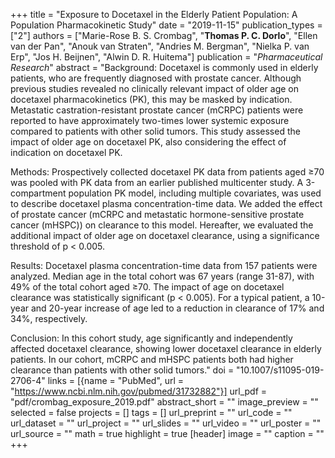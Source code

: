 +++
title = "Exposure to Docetaxel in the Elderly Patient Population: A Population Pharmacokinetic Study"
date = "2019-11-15"
publication_types = ["2"]
authors = ["Marie-Rose B. S. Crombag", "**Thomas P. C. Dorlo**", "Ellen van der Pan", "Anouk van Straten", "Andries M. Bergman", "Nielka P. van Erp", "Jos H. Beijnen", "Alwin D. R. Huitema"]
publication = "_Pharmaceutical Research_"
abstract = "Background: Docetaxel is commonly used in elderly patients, who are frequently diagnosed with prostate cancer. Although previous studies revealed no clinically relevant impact of older age on docetaxel pharmacokinetics (PK), this may be masked by indication. Metastatic castration-resistant prostate cancer (mCRPC) patients were reported to have approximately two-times lower systemic exposure compared to patients with other solid tumors. This study assessed the impact of older age on docetaxel PK, also considering the effect of indication on docetaxel PK.

Methods: Prospectively collected docetaxel PK data from patients aged ≥70 was pooled with PK data from an earlier published multicenter study. A 3-compartment population PK model, including multiple covariates, was used to describe docetaxel plasma concentration-time data. We added the effect of prostate cancer (mCRPC and metastatic hormone-sensitive prostate cancer (mHSPC)) on clearance to this model. Hereafter, we evaluated the additional impact of older age on docetaxel clearance, using a significance threshold of p < 0.005.

Results: Docetaxel plasma concentration-time data from 157 patients were analyzed. Median age in the total cohort was 67 years (range 31-87), with 49% of the total cohort aged ≥70. The impact of age on docetaxel clearance was statistically significant (p < 0.005). For a typical patient, a 10-year and 20-year increase of age led to a reduction in clearance of 17% and 34%, respectively.

Conclusion: In this cohort study, age significantly and independently affected docetaxel clearance, showing lower docetaxel clearance in elderly patients. In our cohort, mCRPC and mHSPC patients both had higher clearance than patients with other solid tumors."
doi = "10.1007/s11095-019-2706-4"
links = [{name = "PubMed", url = "https://www.ncbi.nlm.nih.gov/pubmed/31732882"}]
url_pdf = "pdf/crombag_exposure_2019.pdf"
abstract_short = ""
image_preview = ""
selected = false
projects = []
tags = []
url_preprint = ""
url_code = ""
url_dataset = ""
url_project = ""
url_slides = ""
url_video = ""
url_poster = ""
url_source = ""
math = true
highlight = true
[header]
image = ""
caption = ""
+++
